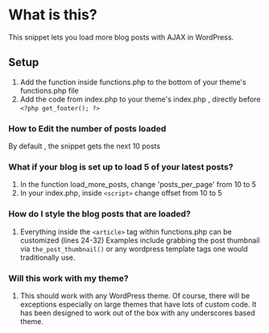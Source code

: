 # What is this?
This snippet lets you load more blog posts with AJAX in WordPress. 

## Setup
1. Add the function inside functions.php to the bottom of your theme's functions.php file
2. Add the code from index.php to your theme's index.php , directly before  `<?php get_footer(); ?>`

### How to Edit the number of posts loaded
By default , the snippet gets the next 10 posts

### What if your blog is set up to load 5 of your latest posts?

1. In the function load_more_posts, change 'posts_per_page' from 10 to 5
2. In your index.php, inside `<script>`  change offset from 10 to 5

### How do I style the blog posts that are loaded?

1. Everything inside the `<article>` tag within functions.php can be customized (lines 24-32) Examples include grabbing the post thumbnail via `the_post_thumbnail()` or any wordpress template tags one would traditionally use.

### Will this work with my theme?

1. This should work with any WordPress theme. Of course, there will be exceptions especially on large themes that have lots of custom code. It has been designed to work out of the box with any underscores based theme.
